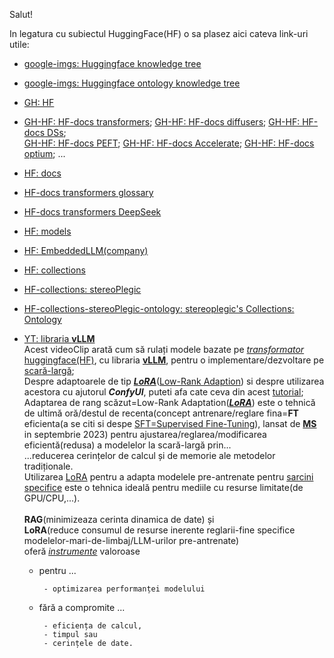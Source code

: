 Salut!

In legatura cu subiectul HuggingFace(HF) o sa plasez aici cateva link-uri utile:

 - [google-imgs: Huggingface  knowledge tree](https://www.google.com/search?sca_esv=56b93db8a3f00b44&rlz=1C1CHBF_enRO1132RO1132&sxsrf=AHTn8zpNe8Sl8YPllwyd926I_u_teYstNw:1742382590792&q=Huggingface++knowledge+tree&udm=2&fbs=ABzOT_BYhiZpMrUAF0c9tORwPGls0vqphpL9nGKy0PrLJqseLh0EQ6IW_YF9DHIKeRA2FImZJj7_nGLmr0IdZilOghZzrnAO3ptW2gTgwcz2n-eyuZaSgkymgIvpoNEBFutb14Z8ndRMHdEyydLXyZEjr-mhGDAb5XY3kDG47TtSIPC8tL1vj35ZNMSi1sU852mgj07SQkORlLEZ5dsJ6xH8rrYcCwIShA&sa=X&ved=2ahUKEwjE9ov7gJaMAxX2VfEDHURJBvwQtKgLegQIExAB&biw=1920&bih=911&dpr=1)
 - [google-imgs: Huggingface ontology knowledge tree](https://www.google.com/search?q=Huggingface++ontology+knowledge+tree&sca_esv=56b93db8a3f00b44&rlz=1C1CHBF_enRO1132RO1132&udm=2&biw=1920&bih=911&sxsrf=AHTn8zok87BggrQiWWcdINOGYbhAoYwLwg%3A1742382594940&ei=AqbaZ4GNOceFxc8PsLjS-Qw&ved=0ahUKEwiBlon9gJaMAxXHQvEDHTCcNM8Q4dUDCBQ&uact=5&oq=Huggingface++ontology+knowledge+tree&gs_lp=EgNpbWciJEh1Z2dpbmdmYWNlICBvbnRvbG9neSBrbm93bGVkZ2UgdHJlZUiEIFCdC1icHnABeACQAQCYAaMBoAGPCKoBAzAuObgBA8gBAPgBAZgCAKACAJgDAIgGAZIHAKAHlQOyBwC4BwA&sclient=img)
 - [GH: HF](https://github.com/huggingface)
 - [GH-HF: HF-docs transformers](https://github.com/huggingface/transformers); [GH-HF: HF-docs diffusers](https://github.com/huggingface/diffusers); [GH-HF: HF-docs DSs](https://github.com/huggingface/datasets); <br/>[GH-HF: HF-docs PEFT](https://github.com/huggingface/peft); [GH-HF: HF-docs Accelerate](https://github.com/huggingface/accelerate); [GH-HF: HF-docs optium](https://github.com/huggingface/optimum); ...
 - [HF: docs](https://huggingface.co/docs/)
 - [HF-docs transformers glossary](https://huggingface.co/docs/transformers/glossary)
 - [HF-docs transformers DeepSeek](https://huggingface.co/docs/transformers/main_classes/deepspeed)
 - [HF: models](https://huggingface.co/models)
 - [HF: EmbeddedLLM(company)](https://huggingface.co/EmbeddedLLM)
 - [HF: collections](https://huggingface.co/collections)
 - [HF-collections: stereoPlegic](https://huggingface.co/stereoplegic)
 - [HF-collections-stereoPlegic-ontology: stereoplegic's Collections: Ontology](https://huggingface.co/collections/stereoplegic/ontology-655b0a00bf604a773282c8ce)
 - [YT: libraria **vLLM**](https://www.youtube.com/watch?v=tLEdDMeCe5U&ab_channel=FahdMirza)
   <br/>Acest videoClip arată cum să rulați modele bazate pe [*transformator* huggingface(HF)](https://docs.vllm.ai/en/latest/models/generative_models.html#generative-models), cu libraria [**vLLM**](https://github.com/vllm-project/vllm), pentru o implementare/dezvoltare pe [scară-largă](https://www.reddit.com/r/LocalLLaMA/comments/1jjl45h/compared_performance_of_vllm_vs_sglang_on_2/?tl=ro);
   <br/>Despre adaptoarele de tip [***LoRA***](https://docs.vllm.ai/en/latest/features/lora.html)([Low-Rank Adaption](https://www.nobleprog.md/cc/finetuninglora)) si despre utilizarea acestora cu ajutorul ***ConfyUI***, puteti afa cate ceva din acest [tutorial](https://www.unite.ai/ro/how-to-train-and-use-hunyuan-video-lora-models/);
   <br/>Adaptarea de rang scăzut=Low-Rank Adaptation([***LoRA***](https://medium.com/@shelikohan/low-rank-adapter-lora-explained-0d3677395639)) este o tehnică de ultimă oră/destul de recenta(concept antrenare/reglare fina=**FT** eficienta(a se citi si despe [SFT=Supervised Fine-Tuning](https://huggingface.co/docs/trl/sft_trainer)), lansat de [**MS**](https://github.com/microsoft/LoRA) in septembrie 2023) pentru ajustarea/reglarea/modificarea eficientă(redusa) a modelelor la scară-largă prin...
   <br/>...reducerea cerințelor de calcul și de memorie ale metodelor tradiționale.
   <br/>Utilizarea [LoRA](https://docs.vllm.ai/en/stable/features/lora.html) pentru a adapta modelele pre-antrenate pentru [sarcini specifice](https://medium.com/@rajaravivarman/rag-vs-lora-for-efficient-language-model-tuning-c6f675e710c5) este o tehnica ideală pentru mediile cu resurse limitate(de GPU/CPU,...).
   <br/>
   <br/>**RAG**(minimizeaza cerinta dinamica de date) și
   <br/>**LoRA**(reduce consumul de resurse inerente reglarii-fine specifice modelelor-mari-de-limbaj/LLM-urilor pre-antrenate)
   <br/>oferă [*instrumente*](https://www.reddit.com/r/deeplearning/comments/1b6g8ft/full_finetuning_vs_lora_finetuning_vs_rag/) valoroase

    - pentru ...
      
           - optimizarea performanței modelului

    - fără a compromite ...
      
           - eficiența de calcul,
           - timpul sau
           - cerințele de date.
